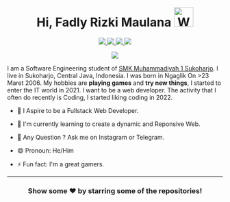 <!--![](https://github.com/imKashyap/imKashyap/blob/master/banner.png)-->
<p align="center"> <h1 align="center"> Hi, Fadly Rizki Maulana <img src="https://raw.githubusercontent.com/nixin72/nixin72/master/wave.gif" alt="Waving hand animated gif" height="45" width="45" /></h1> </p>
         
<p align="center">
<a href="https://www.facebook.com/profile.php?id=100053142750314&mibextid=JRoKGi"><img src="https://img.shields.io/badge/Facebook-1DA1F2?style=for-the-badge&logo=facebook&logoColor=white"/> </a>
<a href="https://www.instagram.com/frizkimaulana1?igsh=MTVla2p6ZGN1bGFtMg=="><img src="https://img.shields.io/badge/Instagram-E4405F?style=for-the-badge&logo=instagram&logoColor=white"/> </a>
<a href="https://fadlyrizkimaulana65@gmail.com"><img src="https://img.shields.io/badge/Gmail-D14836?style=for-the-badge&logo=gmail&logoColor=white"/> </a>
<a href="https://t.me/Pysco1"><img src="https://img.shields.io/badge/Telegram-3672d1?style=for-the-badge&logo=telegram&logoColor=white"/> </a>
</p>

<p align="center"> <img src="https://komarev.com/ghpvc/?username=OctaLectzz&label=Profile%20Visits&color=blue&style=plastic%22%20alt=%OctaLectzz" /> </p>


 <p>I am a Software Engineering student of <a href="https://smkmuh1-skh.sch.id/">SMK Muhammadiyah 1 Sukoharjo</a>. I live in Sukoharjo, Central Java, Indonesia. I was born in Ngaglik On >23 Maret 2006. My hobbies are <b>playing games</b> and <b>try new things</b>, I started to enter the IT world in 2021. I want to be a web developer. The activity that I often do recently is Coding, I started liking coding in 2022.</p>

- 🔭 I Aspire to be a Fullstack Web Developer.

- 🌱 I'm currently learning to create a dynamic and Reponsive Web.

- 💬 Any Question ? Ask me on Instagram or Telegram.

- 😄 Pronoun: He/Him

- ⚡ Fun fact: I'm a great gamers. 

***


<div align="center">

### Show some ❤️ by starring some of the repositories!

</div>

